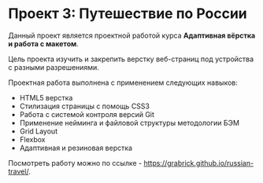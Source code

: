 # Проект 3: Путешествие по России

Данный проект является проектной работой курса **Адаптивная вёрстка и работа с макетом**.

Цель проекта изучить и закрепить верстку веб-страниц под устройства с разными разрешениями.

Проектная работа выполнена с применением следующих навыков:
- HTML5 верстка
- Стилизация страницы с помощь CSS3
- Работа с системой контроля версий Git
- Применение нейминга и файловой структуры методологии БЭМ
- Grid Layout
- Flexbox
- Адаптивная и резиновая верстка

Посмотреть работу можно по ссылке - https://grabrick.github.io/russian-travel/.

